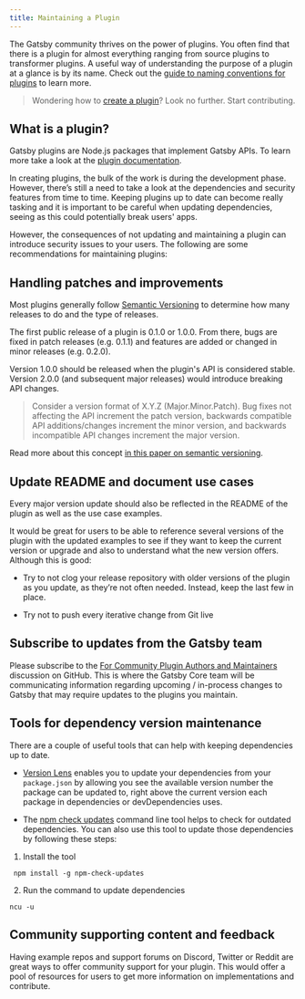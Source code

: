 ```yaml
---
title: Maintaining a Plugin
---
```


The Gatsby community thrives on the power of plugins. You often find that there is a plugin for almost everything ranging from source plugins to transformer plugins. A useful way of understanding the purpose of a plugin at a glance is by its name. Check out the [guide to naming conventions for plugins](/docs/how-to/plugins-and-themes/naming-a-plugin/) to learn more.

> Wondering how to [create a plugin](/docs/creating-plugins)? Look no further. Start contributing.

## What is a plugin?

Gatsby plugins are Node.js packages that implement Gatsby APIs. To learn more take a look at the [plugin documentation](/docs/plugins/).

In creating plugins, the bulk of the work is during the development phase. However, there’s still a need to take a look at the dependencies and security features from time to time. Keeping plugins up to date can become really tasking and it is important to be careful when updating dependencies, seeing as this could potentially break users' apps.

However, the consequences of not updating and maintaining a plugin can introduce security issues to your users. The following are some recommendations for maintaining plugins:

## Handling patches and improvements

Most plugins generally follow [Semantic Versioning](https://semver.org/) to determine how many releases to do and the type of releases.

The first public release of a plugin is 0.1.0 or 1.0.0. From there, bugs are fixed in patch releases (e.g. 0.1.1) and features are added or changed in minor releases (e.g. 0.2.0).

Version 1.0.0 should be released when the plugin's API is considered stable. Version 2.0.0 (and subsequent major releases) would introduce breaking API changes.

> Consider a version format of X.Y.Z (Major.Minor.Patch). Bug fixes not affecting the API increment the patch version, backwards compatible API additions/changes increment the minor version, and backwards incompatible API changes increment the major version.

Read more about this concept [in this paper on semantic versioning](https://semver.org/).

## Update README and document use cases

Every major version update should also be reflected in the README of the plugin as well as the use case examples.

It would be great for users to be able to reference several versions of the plugin with the updated examples to see if they want to keep the current version or upgrade and also to understand what the new version offers. Although this is good:

- Try to not clog your release repository with older versions of the plugin as you update, as they’re not often needed. Instead, keep the last few in place.

- Try not to push every iterative change from Git live

## Subscribe to updates from the Gatsby team

Please subscribe to the [For Community Plugin Authors and Maintainers](https://github.com/gatsbyjs/gatsby/discussions/30955) discussion on GitHub. This is where the Gatsby Core team will be communicating information regarding upcoming / in-process changes to Gatsby that may require updates to the plugins you maintain.

## Tools for dependency version maintenance

There are a couple of useful tools that can help with keeping dependencies up to date.

- [Version Lens](https://marketplace.visualstudio.com/items?itemName=pflannery.vscode-versionlens) enables you to update your dependencies from your `package.json` by allowing you see the available version number the package can be updated to, right above the current version each package in dependencies or devDependencies uses.

- The [npm check updates](https://www.npmjs.com/package/npm-check-updates) command line tool helps to check for outdated dependencies. You can also use this tool to update those dependencies by following these steps:

1. Install the tool

```shell
 npm install -g npm-check-updates
```

2. Run the command to update dependencies

```shell
ncu -u
```

## Community supporting content and feedback

Having example repos and support forums on Discord, Twitter or Reddit are great ways to offer community support for your plugin. This would offer a pool of resources for users to get more information on implementations and contribute.
